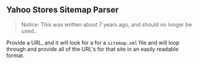 ## Yahoo Stores Sitemap Parser

> Notice: This was written about 7 years ago, and should no longer be used..

Provide a URL, and it will look for a for a `sitemap.xml` file and will loop through and provide all of the URL's for that site in an easily readable format.

